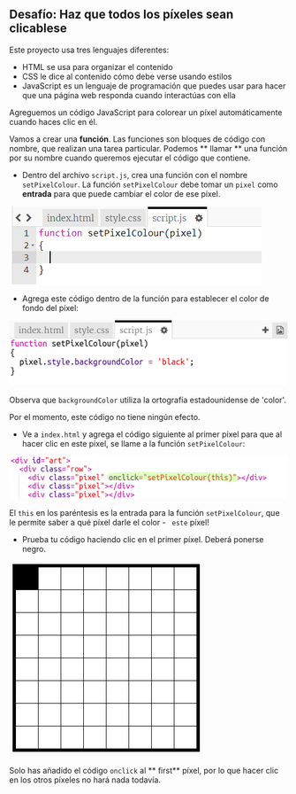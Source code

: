 ## Desafío: Haz que todos los píxeles sean clicablese

Este proyecto usa tres lenguajes diferentes:

+ HTML se usa para organizar el contenido
+ CSS le dice al contenido cómo debe verse usando estilos
+ JavaScript es un lenguaje de programación que puedes usar para hacer que una página web responda cuando interactúas con ella

Agreguemos un código JavaScript para colorear un píxel automáticamente cuando haces clic en él.

Vamos a crear una **función**. Las funciones son bloques de código con nombre, que realizan una tarea particular. Podemos ** llamar ** una función por su nombre cuando queremos ejecutar el código que contiene.

+ Dentro del archivo ` script.js `, crea una función con el nombre ` setPixelColour `. La función `setPixelColour` debe tomar un `pixel` como **entrada** para que puede cambiar el color de ese píxel.

![Crear una función](images/create-function.png)

+ Agrega este código dentro de la función para establecer el color de fondo del píxel:

![screenshot](images/pixel-art-set-pixel-colour.png)

Observa que `backgroundColor` utiliza la ortografía estadounidense de 'color'.

Por el momento, este código no tiene ningún efecto.

+ Ve a `index.html` y agrega el código siguiente al primer píxel para que al hacer clic en este pixel, se llame a la función `setPixelColour`:

![captura de pantalla](images/pixel-art-onclick.png)

El ` this ` en los paréntesis es la entrada para la función ` setPixelColour `, que le permite saber a qué píxel darle el color - ` este` píxel!

+ Prueba tu código haciendo clic en el primer píxel. Deberá ponerse negro.

![screenshot](images/pixel-art-black.png)

Solo has añadido el código ` onclick ` al ** first** píxel, por lo que hacer clic en los otros píxeles no hará nada todavía.